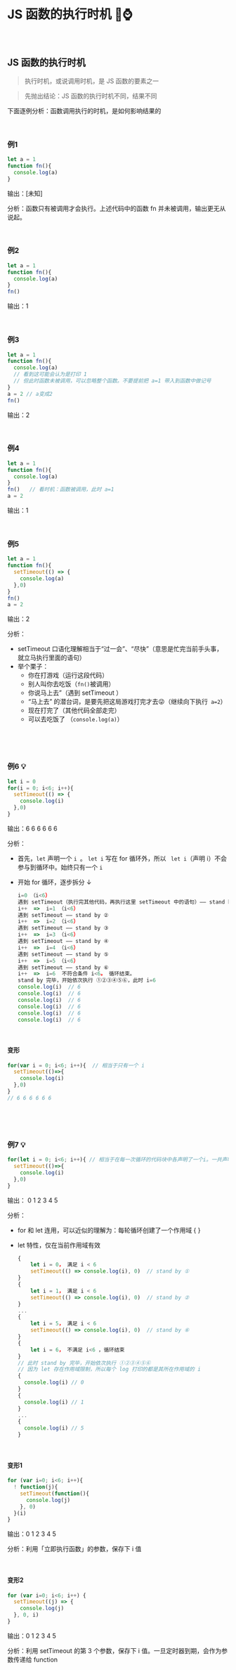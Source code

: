 # JS 函数的执行时机 🚀⌚


<!--more-->

​	

##  JS 函数的执行时机

>   执行时机，或说调用时机，是 JS 函数的要素之一

>   先抛出结论：JS 函数的执行时机不同，结果不同

下面逐例分析：函数调用执行的时机，是如何影响结果的

​	

### 例1

```js
let a = 1
function fn(){
  console.log(a)
}
```

输出：[未知]

分析：函数只有被调用才会执行。上述代码中的函数 fn 并未被调用，输出更无从说起。

​	

### 例2

```js
let a = 1
function fn(){
  console.log(a)
}
fn()
```

输出：1

​	

### 例3

```js
let a = 1
function fn(){
  console.log(a)   
  // 看到这可能会认为是打印 1
  // 但此时函数未被调用，可以忽略整个函数。不要提前把 a=1 带入到函数中做记号
}
a = 2 // a变成2
fn()
```

输出：2

​	

### 例4

```js
let a = 1
function fn(){
  console.log(a)
}
fn()   // 看时机：函数被调用，此时 a=1
a = 2
```

输出：1

​	

### 例5

```js
let a = 1
function fn(){
  setTimeout(() => {
    console.log(a)
  },0)
}
fn()
a = 2
```

输出：2

分析：

+   setTimeout 口语化理解相当于“过一会”、“尽快”（意思是忙完当前手头事，就立马执行里面的语句）
+   举个栗子：
    +   你在打游戏（运行这段代码）
    +   别人叫你去吃饭（`fn()`被调用） 
    +   你说马上去”（遇到 setTimeout ）
    +   “马上去” 的潜台词，是要先把这局游戏打完才去😜（继续向下执行` a=2`）
    +   现在打完了（其他代码全部走完）
    +   可以去吃饭了 （`console.log(a)`）

​	

​	

### 例6 💡

```js
let i = 0
for(i = 0; i<6; i++){  
  setTimeout(() => { 
    console.log(i)  
  },0)
}
```

输出：6  6  6  6  6  6

分析：

+   首先，`let` 声明一个 `i `。 `let i` 写在 for 循环外，所以  ` let i`（声明 i）不会参与到循环中。始终只有一个 `i` 

+   开始 for 循环，逐步拆分 ↓

    ```js
    i=0 （i<6）
    遇到 setTimeout（执行完其他代码，再执行这里 setTimeout 中的语句）—— stand by ①
    i++  =>  i=1 （i<6）
    遇到 setTimeout —— stand by ②
    i++  =>  i=2 （i<6） 
    遇到 setTimeout —— stand by ③
    i++  =>  i=3 （i<6）
    遇到 setTimeout —— stand by ④
    i++  =>  i=4 （i<6）
    遇到 setTimeout —— stand by ⑤
    i++  =>  i=5 （i<6）
    遇到 setTimeout —— stand by ⑥
    i++  =>  i=6  不符合条件 i<6。 循环结束。
    stand by 完毕，开始依次执行 ①②③④⑤⑥，此时 i=6
    console.log(i)  // 6
    console.log(i)  // 6
    console.log(i)  // 6
    console.log(i)  // 6
    console.log(i)  // 6
    console.log(i)  // 6
    ```

​	

#### 变形

```js
for(var i = 0; i<6; i++){  // 相当于只有一个 i
  setTimeout(()=>{
    console.log(i)  
  },0)
}
// 6 6 6 6 6 6
```

​		

​	

### 例7 💡

```js
for(let i = 0; i<6; i++){ // 相当于在每一次循环的代码块中各声明了一个i。一共声明了6个i
  setTimeout(()=>{ 
    console.log(i)
  },0)
}
```

输出： 0  1  2  3  4  5

分析：

+   for 和 let  连用，可以近似的理解为：每轮循环创建了一个作用域 {  }

+   let 特性，仅在当前作用域有效

    ```js
    {
    	let i = 0， 满足 i < 6
    	setTimeout(() => console.log(i), 0)  // stand by ①
    }
    {
    	let i = 1， 满足 i < 6
    	setTimeout(() => console.log(i), 0)  // stand by ②
    }
    ...
    {
    	let i = 5， 满足 i < 6
    	setTimeout(() => console.log(i), 0)  // stand by ⑥
    }
    {
    	let i = 6， 不满足 i<6 ，循环结束
    }
    // 此时 stand by 完毕，开始依次执行 ①②③④⑤⑥
    // 因为 let 存在作用域限制，所以每个 log 打印的都是其所在作用域的 i
    {
      console.log(i) // 0
    }
    {
      console.log(i) // 1
    }
    ...
    {
      console.log(i) // 5
    }
    ```

​	

#### 变形1

```js
for (var i=0; i<6; i++){
  ! function(j){
    setTimeout(function(){
      console.log(j)
    }, 0)
  }(i)
}
```

输出：0  1  2  3  4  5

分析：利用「立即执行函数」的参数，保存下 i 值

​	

#### 变形2

```js
for (var i=0; i<6; i++) {
  setTimeout((j) => {
    console.log(j)
  }, 0, i)
}
```

输出：0  1  2  3  4  5

分析：利用 setTimeout 的第 3 个参数，保存下 i 值。一旦定时器到期，会作为参数传递给 function









